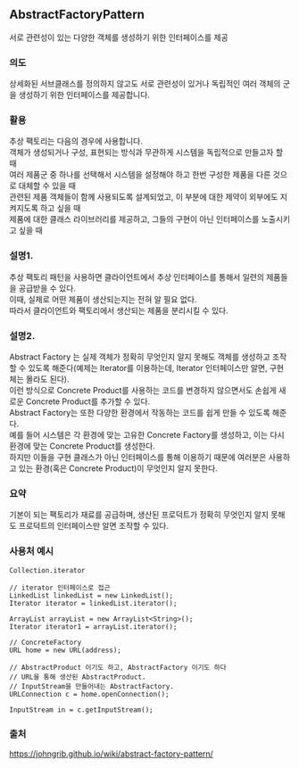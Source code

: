 AbstractFactoryPattern
--

서로 관련성이 있는 다양한 객체를 생성하기 위한 인터페이스를 제공

### 의도
상세화된 서브클래스를 정의하지 않고도 서로 관련성이 있거나 독립적인 여러 객체의 군을 생성하기 위한 인터페이스를 제공합니다.

### 활용
추상 팩토리는 다음의 경우에 사용합니다.<br/>
객체가 생성되거나 구성, 표현되는 방식과 무관하게 시스템을 독립적으로 만들고자 할 때<br/>
여러 제품군 중 하나를 선택해서 시스템을 설정해야 하고 한번 구성한 제품을 다른 것으로 대체할 수 있을 때<br/>
관련된 제품 객체들이 함께 사용되도록 설계되었고, 이 부분에 대한 제약이 외부에도 지켜지도록 하고 싶을 때<br/>
제품에 대한 클래스 라이브러리를 제공하고, 그들의 구현이 아닌 인터페이스를 노출시키고 싶을 때

### 설명1.
추상 팩토리 패턴을 사용하면 클라이언트에서 추상 인터페이스를 통해서 일련의 제품들을 공급받을 수 있다.<br/>
이때, 실제로 어떤 제품이 생산되는지는 전혀 알 필요 없다. <br/>
따라서 클라이언트와 팩토리에서 생산되는 제품을 분리시킬 수 있다.

### 설명2.
Abstract Factory 는 실제 객체가 정확히 무엇인지 알지 못해도 객체를 생성하고 조작할 수 있도록 해준다(예제는 Iterator를 이용하는데, Iterator 인터페이스만 알면, 구현체는 몰라도 된다).<br/>
이런 방식으로 Concrete Product를 사용하는 코드를 변경하지 않으면서도 손쉽게 새로운 Concrete Product를 추가할 수 있다.<br/>
Abstract Factory는 또한 다양한 환경에서 작동하는 코드를 쉽게 만들 수 있도록 해준다.<br/>
예를 들어 시스템은 각 환경에 맞는 고유한 Concrete Factory를 생성하고, 이는 다시 환경에 맞는 Concrete Product를 생성한다.<br/>
하지만 이들을 구현 클래스가 아닌 인터페이스를 통해 이용하기 때문에 여러분은 사용하고 있는 환경(혹은 Concrete Product)이 무엇인지 알지 못한다.

### 요약
기본이 되는 팩토리가 재료를 공급하며, 생산된 프로덕트가 정확히 무엇인지 알지 못해도 프로덕트의 인터페이스만 알면 조작할 수 있다.

### 사용처 예시
```
Collection.iterator

// iterator 인터페이스로 접근
LinkedList linkedList = new LinkedList();
Iterator iterator = linkedList.iterator();

ArrayList arrayList = new ArrayList<String>();
Iterator iterator1 = arrayList.iterator();

// ConcreteFactory
URL home = new URL(address);

// AbstractProduct 이기도 하고, AbstractFactory 이기도 하다
// URL을 통해 생산된 AbstractProduct.
// InputStream을 만들어내는 AbstractFactory.
URLConnection c = home.openConnection();

InputStream in = c.getInputStream();
```

### 출처
https://johngrib.github.io/wiki/abstract-factory-pattern/